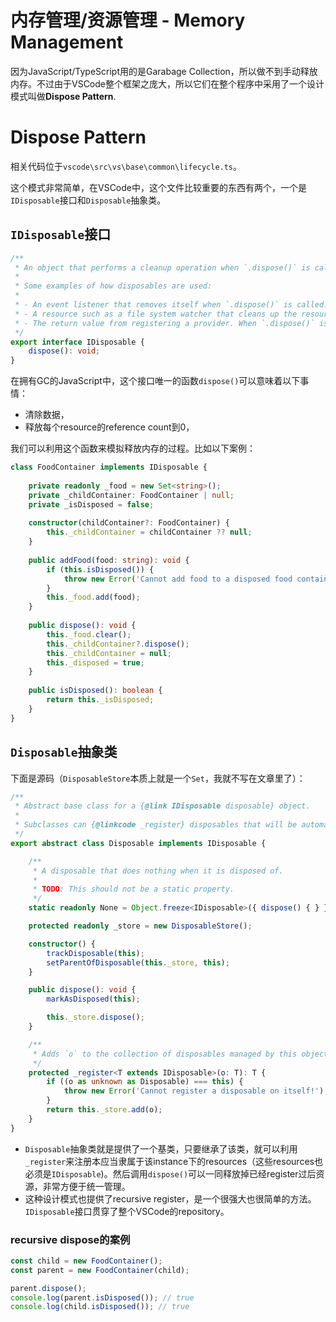 # 内存管理/资源管理 - Memory Management

因为JavaScript/TypeScript用的是Garabage Collection，所以做不到手动释放内存。不过由于VSCode整个框架之庞大，所以它们在整个程序中采用了一个设计模式叫做**Dispose Pattern**.

# Dispose Pattern
相关代码位于`vscode\src\vs\base\common\lifecycle.ts`。

这个模式非常简单，在VSCode中，这个文件比较重要的东西有两个，一个是`IDisposable`接口和`Disposable`抽象类。

## `IDisposable`接口
```ts
/**
 * An object that performs a cleanup operation when `.dispose()` is called.
 *
 * Some examples of how disposables are used:
 *
 * - An event listener that removes itself when `.dispose()` is called.
 * - A resource such as a file system watcher that cleans up the resource when `.dispose()` is called.
 * - The return value from registering a provider. When `.dispose()` is called, the provider is unregistered.
 */
export interface IDisposable {
	dispose(): void;
}
```
在拥有GC的JavaScript中，这个接口唯一的函数`dispose()`可以意味着以下事情：
- 清除数据，
- 释放每个resource的reference count到0，


我们可以利用这个函数来模拟释放内存的过程。比如以下案例：
```ts
class FoodContainer implements IDisposable {
    
    private readonly _food = new Set<string>();
    private _childContainer: FoodContainer | null;
    private _isDisposed = false;
    
    constructor(childContainer?: FoodContainer) {
        this._childContainer = childContainer ?? null;
    }
    
    public addFood(food: string): void {
        if (this.isDisposed()) {
            throw new Error('Cannot add food to a disposed food container.');
        }
        this._food.add(food);
    }
    
    public dispose(): void {
        this._food.clear();
        this._childContainer?.dispose();
        this._childContainer = null;
        this._disposed = true;
    }
    
    public isDisposed(): boolean {
        return this._isDisposed;
    }
}
```

## `Disposable`抽象类
下面是源码（`DisposableStore`本质上就是一个`Set`，我就不写在文章里了）：
```ts
/**
 * Abstract base class for a {@link IDisposable disposable} object.
 *
 * Subclasses can {@linkcode _register} disposables that will be automatically cleaned up when this object is disposed of.
 */
export abstract class Disposable implements IDisposable {

	/**
	 * A disposable that does nothing when it is disposed of.
	 *
	 * TODO: This should not be a static property.
	 */
	static readonly None = Object.freeze<IDisposable>({ dispose() { } });

	protected readonly _store = new DisposableStore();

	constructor() {
		trackDisposable(this);
		setParentOfDisposable(this._store, this);
	}

	public dispose(): void {
		markAsDisposed(this);

		this._store.dispose();
	}

	/**
	 * Adds `o` to the collection of disposables managed by this object.
	 */
	protected _register<T extends IDisposable>(o: T): T {
		if ((o as unknown as Disposable) === this) {
			throw new Error('Cannot register a disposable on itself!');
		}
		return this._store.add(o);
	}
}
```
- `Disposable`抽象类就是提供了一个基类，只要继承了该类，就可以利用`_register`来注册本应当隶属于该instance下的resources（这些resources也必须是`IDisposable`)。然后调用`dispose()`可以一同释放掉已经register过后资源，非常方便于统一管理。
- 这种设计模式也提供了recursive register，是一个很强大也很简单的方法。`IDisposable`接口贯穿了整个VSCode的repository。

### recursive dispose的案例
```ts
const child = new FoodContainer();
const parent = new FoodContainer(child);

parent.dispose();
console.log(parent.isDisposed()); // true
console.log(child.isDisposed()); // true
```
